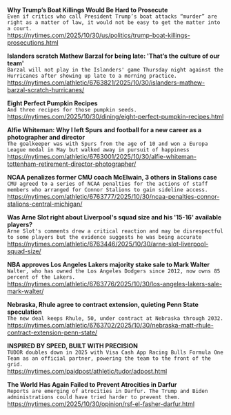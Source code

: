 **Why Trump’s Boat Killings Would Be Hard to Prosecute**\
`Even if critics who call President Trump’s boat attacks “murder” are right as a matter of law, it would not be easy to get the matter into a court.`\
https://nytimes.com/2025/10/30/us/politics/trump-boat-killings-prosecutions.html

**Islanders scratch Mathew Barzal for being late: 'That’s the culture of our team'**\
`Barzal will not play in the Islanders' game Thursday night against the Hurricanes after showing up late to a morning practice.`\
https://nytimes.com/athletic/6763821/2025/10/30/islanders-mathew-barzal-scratch-hurricanes/

**Eight Perfect Pumpkin Recipes**\
`And three recipes for those pumpkin seeds.`\
https://nytimes.com/2025/10/30/dining/eight-perfect-pumpkin-recipes.html

**Alfie Whiteman: Why I left Spurs and football for a new career as a photographer and director**\
`The goalkeeper was with Spurs from the age of 10 and won a Europa League medal in May but walked away in pursuit of happiness`\
https://nytimes.com/athletic/6763001/2025/10/30/alfie-whiteman-tottenham-retirement-director-photographer/

**NCAA penalizes former CMU coach McElwain, 3 others in Stalions case**\
`CMU agreed to a series of NCAA penalties for the actions of staff members who arranged for Connor Stalions to gain sideline access.`\
https://nytimes.com/athletic/6763777/2025/10/30/ncaa-penalties-connor-stalions-central-michigan/

**Was Arne Slot right about Liverpool's squad size and his '15-16' available players?**\
`Arne Slot's comments drew a critical reaction and may be disrespectful to some players but the evidence suggests he was being accurate`\
https://nytimes.com/athletic/6763446/2025/10/30/arne-slot-liverpool-squad-size/

**NBA approves Los Angeles Lakers majority stake sale to Mark Walter**\
`Walter, who has owned the Los Angeles Dodgers since 2012, now owns 85 percent of the Lakers.`\
https://nytimes.com/athletic/6763776/2025/10/30/los-angeles-lakers-sale-mark-walter/

**Nebraska, Rhule agree to contract extension, quieting Penn State speculation**\
`The new deal keeps Rhule, 50, under contract at Nebraska through 2032.`\
https://nytimes.com/athletic/6763702/2025/10/30/nebraska-matt-rhule-contract-extension-penn-state/

**INSPIRED BY SPEED, BUILT WITH PRECISION**\
`TUDOR doubles down in 2025 with Visa Cash App Racing Bulls Formula One Team as an official partner, powering the team to the front of the grid.`\
https://nytimes.com/paidpost/athletic/tudor/adpost.html

**The World Has Again Failed to Prevent Atrocities in Darfur**\
`Reports are emerging of atrocities in Darfur. The Trump and Biden administrations could have tried harder to prevent them.`\
https://nytimes.com/2025/10/30/opinion/rsf-el-fasher-darfur.html

